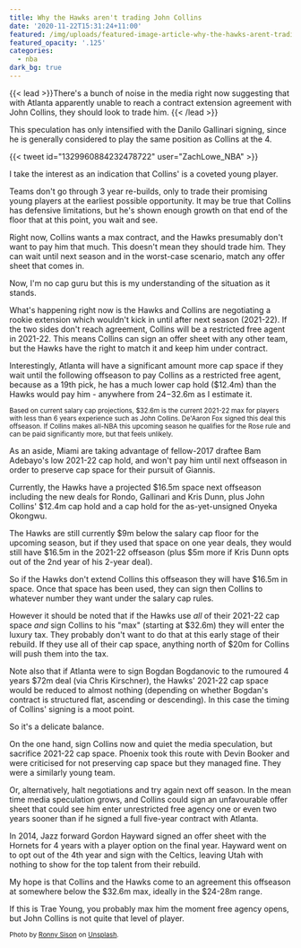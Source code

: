 ```yaml
---
title: Why the Hawks aren't trading John Collins
date: '2020-11-22T15:31:24+11:00'
featured: /img/uploads/featured-image-article-why-the-hawks-arent-trading-john-collins.jpg
featured_opacity: '.125'
categories:
  - nba
dark_bg: true
---
```


{{< lead >}}There's a bunch of noise in the media right now suggesting that with Atlanta apparently unable to reach a contract extension agreement with John Collins, they should look to trade him. {{< /lead >}}

This speculation has only intensified with the Danilo Gallinari signing, since he is generally considered to play the same position as Collins at the 4.

{{< tweet id="1329960884232478722" user="ZachLowe_NBA" >}}

I take the interest as an indication that Collins' is a coveted young player.

Teams don't go through 3 year re-builds, only to trade their promising young players at the earliest possible opportunity. It may be true that Collins has defensive limitations, but he's shown enough growth on that end of the floor that at this point, you wait and see.

Right now, Collins wants a max contract, and the Hawks presumably don't want to pay him that much. This doesn't mean they should trade him. They can wait until next season and in the worst-case scenario, match any offer sheet that comes in.

Now, I'm no cap guru but this is my understanding of the situation as it stands.

What's happening right now is the Hawks and Collins are negotiating a rookie extension which wouldn't kick in until after next season (2021-22). If the two sides don't reach agreement, Collins will be a restricted free agent in 2021-22. This means Collins can sign an offer sheet with any other team, but the Hawks have the right to match it and keep him under contract.

Interestingly, Atlanta will have a significant amount more cap space if they wait until the following offseason to pay Collins as a restricted free agent, because as a 19th pick, he has a much lower cap hold ($12.4m) than the Hawks would pay him - anywhere from $24-$32.6m as I estimate it.

<small>Based on current salary cap projections, $32.6m is the current 2021-22 max for players with less than 6 years experience such as John Collins. De'Aaron Fox signed this deal this offseason. If Collins makes all-NBA this upcoming season he qualifies for the Rose rule and can be paid significantly more, but that feels unlikely.</small>

As an aside, Miami are taking advantage of fellow-2017 draftee Bam Adebayo's low 2021-22 cap hold, and won't pay him until next offseason in order to preserve cap space for their pursuit of Giannis.

Currently, the Hawks have a projected $16.5m space next offseason including the new deals for Rondo, Gallinari and Kris Dunn, plus John Collins' $12.4m cap hold and a cap hold for the as-yet-unsigned Onyeka Okongwu. 

The Hawks are still currently $9m below the salary cap floor for the upcoming season, but if they used that space on one year deals, they would still have $16.5m in the 2021-22 offseason (plus $5m more if Kris Dunn opts out of the 2nd year of his 2-year deal).

So if the Hawks don't extend Collins this offseason they will have $16.5m in space. Once that space has been used, they can sign then Collins to whatever number they want under the salary cap rules.

However it should be noted that if the Hawks use _all_ of their 2021-22 cap space _and_ sign Collins to his "max" (starting at $32.6m) they will enter the luxury tax. They probably don't want to do that at this early stage of their rebuild. If they use all of their cap space, anything north of $20m for Collins will push them into the tax.

Note also that if Atlanta were to sign Bogdan Bogdanovic to the rumoured 4 years $72m deal (via Chris Kirschner), the Hawks' 2021-22 cap space would be reduced to almost nothing (depending on whether Bogdan's contract is structured flat, ascending or descending). In this case the timing of Collins' signing is a moot point.

So it's a delicate balance.

On the one hand, sign Collins now and quiet the media speculation, but sacrifice 2021-22 cap space. Phoenix took this route with Devin Booker and were criticised for not preserving cap space but they managed fine. They were a similarly young team.

Or, alternatively, halt negotiations and try again next off season. In the mean time media speculation grows, and Collins could sign an unfavourable offer sheet that could see him enter unrestricted free agency one or even two years sooner than if he signed a full five-year contract with Atlanta.

In 2014, Jazz forward Gordon Hayward signed an offer sheet with the Hornets for 4 years with a player option on the final year. Hayward went on to opt out of the 4th year and sign with the Celtics, leaving Utah with nothing to show for the top talent from their rebuild.

My hope is that Collins and the Hawks come to an agreement this offseason at somewhere below the $32.6m max, ideally in the $24-28m range.

If this is Trae Young, you probably max him the moment free agency opens, but John Collins is not quite that level of player.

<small>Photo by [Ronny Sison](https://unsplash.com/@ronnysison?utm_source=unsplash&amp;utm_medium=referral&amp;utm_content=creditCopyText) on [Unsplash](https://unsplash.com/s/photos/atlanta?utm_source=unsplash&amp;utm_medium=referral&amp;utm_content=creditCopyText).</small>